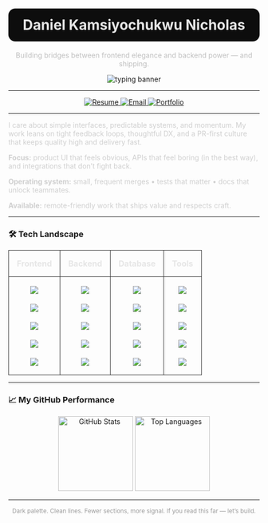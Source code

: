 <!-- Hero --> 

<h1 align="center" style="color:#e6e6e6;background:#0d0d0d;padding:16px 18px;border-radius:14px;">
  Daniel Kamsiyochukwu Nicholas
</h1>
<p align="center" style="color:#bfbfbf;font-size:14px;margin-top:6px;">
  Building bridges between frontend elegance and backend power — and shipping.
</p>

<p align="center">
  <img src="https://readme-typing-svg.demolab.com?font=Geist+Mono&weight=500&size=16&duration=2500&pause=800&color=E6E6E6&center=true&vCenter=true&width=640&lines=I+ship+reliable+web+products;PR-first+workflow%2C+clean+commits%2C+clear+docs;Open-source+collaborator;Available+for+impactful+work" alt="typing banner" />
</p>

---

<!-- CTAs -->

<p align="center">
  <a href="https://daniel-resume.tiiny.site" target="_blank">
    <img src="https://img.shields.io/badge/Resume-Open-0d0d0d?style=for-the-badge&logo=readthedocs&logoColor=white" alt="Resume" />
  </a>
  <a href="mailto:danielnicholas1477@gmail.com" target="_blank">
    <img src="https://img.shields.io/badge/Email-Contact-0d0d0d?style=for-the-badge&logo=gmail&logoColor=white" alt="Email" />
  </a>
  <a href="https://daniel-nicholas.vercel.app" target="_blank">
    <img src="https://img.shields.io/badge/Portfolio-Visit-0d0d0d?style=for-the-badge&logo=vercel&logoColor=white" alt="Portfolio" />
  </a>
</p>

---

<!-- About (short + meaningful, aligned left) -->

<div style="color:#cfcfcf;max-width:820px;margin: 0 auto;">
  <p>I care about simple interfaces, predictable systems, and momentum. My work leans on tight feedback loops, thoughtful DX, and a PR-first culture that keeps quality high and delivery fast.</p>
  <p><strong>Focus:</strong> product UI that feels obvious, APIs that feel boring (in the best way), and integrations that don’t fight back.</p>
  <p><strong>Operating system:</strong> small, frequent merges • tests that matter • docs that unlock teammates.</p>
  <p><strong>Available:</strong> remote-friendly work that ships value and respects craft.</p>
</div>

---

<!-- Technology table -->

### 🛠 Tech Landscape

<div align="center">
<table style="border-collapse:collapse;table-layout:fixed;margin:0 auto;">
  <thead>
    <tr>
      <th align="center" style="border:1px solid #333;padding:16px;font-size:16px;color:#e6e6e6;">Frontend</th>
      <th align="center" style="border:1px solid #333;padding:16px;font-size:16px;color:#e6e6e6;">Backend</th>
      <th align="center" style="border:1px solid #333;padding:16px;font-size:16px;color:#e6e6e6;">Database</th>
      <th align="center" style="border:1px solid #333;padding:16px;font-size:16px;color:#e6e6e6;">Tools</th>
    </tr>
  </thead>
  <tbody>
    <tr>
      <td align="center" style="border:1px solid #333;padding:18px;">
        <a href="#"><img src="https://img.shields.io/badge/React-20232A?style=for-the-badge&logo=react&logoColor=61DAFB" /></a><br/><br/>
        <a href="#"><img src="https://img.shields.io/badge/Next.js-000000?style=for-the-badge&logo=nextdotjs&logoColor=white" /></a><br/><br/>
        <a href="#"><img src="https://img.shields.io/badge/TypeScript-3178C6?style=for-the-badge&logo=typescript&logoColor=white" /></a><br/><br/>
        <a href="#"><img src="https://img.shields.io/badge/TailwindCSS-38B2AC?style=for-the-badge&logo=tailwindcss&logoColor=white" /></a><br/><br/>
        <a href="#"><img src="https://img.shields.io/badge/Vite-646CFF?style=for-the-badge&logo=vite&logoColor=FFD62E" /></a>
      </td>
      <td align="center" style="border:1px solid #333;padding:18px;">
        <a href="#"><img src="https://img.shields.io/badge/Node.js-339933?style=for-the-badge&logo=nodedotjs&logoColor=white" /></a><br/><br/>
        <a href="#"><img src="https://img.shields.io/badge/Express-000000?style=for-the-badge&logo=express&logoColor=white" /></a><br/><br/>
        <a href="#"><img src="https://img.shields.io/badge/NestJS-E0234E?style=for-the-badge&logo=nestjs&logoColor=white" /></a><br/><br/>
        <a href="#"><img src="https://img.shields.io/badge/Fastify-000000?style=for-the-badge&logo=fastify&logoColor=white" /></a><br/><br/>
        <a href="#"><img src="https://img.shields.io/badge/GraphQL-E10098?style=for-the-badge&logo=graphql&logoColor=white" /></a>
      </td>
      <td align="center" style="border:1px solid #333;padding:18px;">
        <a href="#"><img src="https://img.shields.io/badge/PostgreSQL-336791?style=for-the-badge&logo=postgresql&logoColor=white" /></a><br/><br/>
        <a href="#"><img src="https://img.shields.io/badge/MongoDB-4EA94B?style=for-the-badge&logo=mongodb&logoColor=white" /></a><br/><br/>
        <a href="#"><img src="https://img.shields.io/badge/MySQL-4479A1?style=for-the-badge&logo=mysql&logoColor=white" /></a><br/><br/>
        <a href="#"><img src="https://img.shields.io/badge/Redis-DC382D?style=for-the-badge&logo=redis&logoColor=white" /></a><br/><br/>
        <a href="#"><img src="https://img.shields.io/badge/Prisma-2D3748?style=for-the-badge&logo=prisma&logoColor=white" /></a>
      </td>
      <td align="center" style="border:1px solid #333;padding:18px;">
        <a href="#"><img src="https://img.shields.io/badge/Postman-FF6C37?style=for-the-badge&logo=postman&logoColor=white" /></a><br/><br/>
        <a href="#"><img src="https://img.shields.io/badge/Git-F05032?style=for-the-badge&logo=git&logoColor=white" /></a><br/><br/>
        <a href="#"><img src="https://img.shields.io/badge/Docker-2496ED?style=for-the-badge&logo=docker&logoColor=white" /></a><br/><br/>
        <a href="#"><img src="https://img.shields.io/badge/VSCode-007ACC?style=for-the-badge&logo=visualstudiocode&logoColor=white" /></a><br/><br/>
        <a href="#"><img src="https://img.shields.io/badge/Linux-FCC624?style=for-the-badge&logo=linux&logoColor=black" /></a>
      </td>
    </tr>
  </tbody>
</table>
</div>

---

### 📈 My GitHub Performance

<p align="center">
  <img height="150" src="https://github-readme-stats.vercel.app/api?username=DANKAMN&show_icons=true&theme=github_dark&hide_border=true" alt="GitHub Stats" />
  <img height="150" src="https://github-readme-stats.vercel.app/api/top-langs/?username=DANKAMN&layout=compact&theme=dark&hide_border=true" alt="Top Languages" />
</p>

---

<p align="center" style="color:#9a9a9a;font-size:12px;">
  Dark palette. Clean lines. Fewer sections, more signal. If you read this far — let’s build.
</p>
